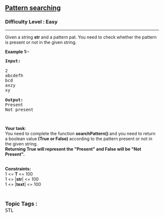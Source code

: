 <h2><a href="https://practice.geeksforgeeks.org/problems/pattern-searching5231/1">Pattern searching</a></h2><h3>Difficulty Level : Easy</h3><hr><div class="problems_problem_content__Xm_eO"><p>Given a string <strong>str</strong> and a pattern pat. You need to check whether the pattern is present or not in the given string.&nbsp;</p>

<p><strong>Example 1:-</strong></p>

<pre><strong>Input:</strong>

2
abcdefh
bcd
axzy
xy

<strong>Output:</strong>
Present
Not present</pre>

<p>&nbsp;</p>

<p><strong>Your&nbsp;task</strong>:<br>
You need to complete the function <strong>searchPattern()&nbsp;</strong>and&nbsp;you need to return a boolean value<strong> (True or False)</strong> according to the pattern present or not in the given string.<br>
<strong>Returning True will represent the "Present" and False will be "Not Present".</strong><br>
&nbsp;</p>

<p><strong>Constraints:</strong><br>
1 &lt;= <strong>T </strong>&lt;= 100<br>
1 &lt;= |<strong>str</strong>| &lt;= 100<br>
1 &lt;= |<strong>text</strong>| &lt;= 100</p>
</div><br><p><span style=font-size:18px><strong>Topic Tags : </strong><br><code>STL</code>&nbsp;